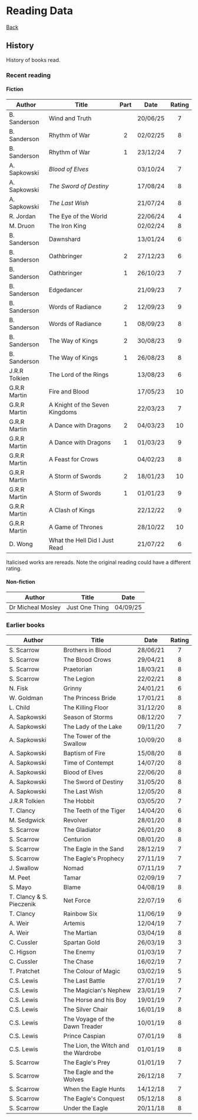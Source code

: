 # Reading Data

[Back](README.md)

## History

History of books read.

### Recent reading

#### Fiction

|    Author     |             Title              | Part  |   Date   | Rating |
| ------------- | ------------------------------ | :---: | :------: | :----: |
| B. Sanderson  | Wind and Truth                 |       | 20/06/25 |   7    |
| B. Sanderson  | Rhythm of War                  |   2   | 02/02/25 |   8    |
| B. Sanderson  | Rhythm of War                  |   1   | 23/12/24 |   7    |
| A. Sapkowski  | *Blood of Elves*               |       | 03/10/24 |   7    |
| A. Sapkowski  | *The Sword of Destiny*         |       | 17/08/24 |   8    |
| A. Sapkowski  | *The Last Wish*                |       | 21/07/24 |   8    |
| R. Jordan     | The Eye of the World           |       | 22/06/24 |   4    |
| M. Druon      | The Iron King                  |       | 02/02/24 |   8    |
| B. Sanderson  | Dawnshard                      |       | 13/01/24 |   6    |
| B. Sanderson  | Oathbringer                    |   2   | 27/12/23 |   6    |
| B. Sanderson  | Oathbringer                    |   1   | 26/10/23 |   7    |
| B. Sanderson  | Edgedancer                     |       | 21/09/23 |   7    |
| B. Sanderson  | Words of Radiance              |   2   | 12/09/23 |   9    |
| B. Sanderson  | Words of Radiance              |   1   | 08/09/23 |   8    |
| B. Sanderson  | The Way of Kings               |   2   | 30/08/23 |   9    |
| B. Sanderson  | The Way of Kings               |   1   | 26/08/23 |   8    |
| J.R.R Tolkien | The Lord of the Rings          |       | 13/08/23 |   6    |
| G.R.R Martin  | Fire and Blood                 |       | 17/05/23 |   10   |
| G.R.R Martin  | A Knight of the Seven Kingdoms |       | 22/03/23 |   7    |
| G.R.R Martin  | A Dance with Dragons           |   2   | 04/03/23 |   10   |
| G.R.R Martin  | A Dance with Dragons           |   1   | 01/03/23 |   9    |
| G.R.R Martin  | A Feast for Crows              |       | 04/02/23 |   8    |
| G.R.R Martin  | A Storm of Swords              |   2   | 18/01/23 |   10   |
| G.R.R Martin  | A Storm of Swords              |   1   | 01/01/23 |   9    |
| G.R.R Martin  | A Clash of Kings               |       | 22/12/22 |   9    |
| G.R.R Martin  | A Game of Thrones              |       | 28/10/22 |   10   |
| D. Wong       | What the Hell Did I Just Read  |       | 21/07/22 |   6    |

Italicised works are rereads. Note the original reading could have a different rating.

#### Non-fiction

|      Author       |     Title      |   Date   |
| ----------------- | -------------- | :------: |
| Dr Micheal Mosley | Just One Thing | 04/09/25 |

### Earlier books

|          Author          |                Title                 |   Date   | Rating |
| ------------------------ | ------------------------------------ | :------: | :----: |
| S. Scarrow               | Brothers in Blood                    | 28/06/21 |   7    |
| S. Scarrow               | The Blood Crows                      | 29/04/21 |   8    |
| S. Scarrow               | Praetorian                           | 18/03/21 |   8    |
| S. Scarrow               | The Legion                           | 22/02/21 |   8    |
| N. Fisk                  | Grinny                               | 24/01/21 |   6    |
| W. Goldman               | The Princess Bride                   | 17/01/21 |   8    |
| L. Child                 | The Killing Floor                    | 31/12/20 |   8    |
| A. Sapkowski             | Season of Storms                     | 08/12/20 |   7    |
| A. Sapkowski             | The Lady of the Lake                 | 09/11/20 |   7    |
| A. Sapkowski             | The Tower of the Swallow             | 10/09/20 |   8    |
| A. Sapkowski             | Baptism of Fire                      | 15/08/20 |   8    |
| A. Sapkowski             | Time of Contempt                     | 14/07/20 |   8    |
| A. Sapkowski             | Blood of Elves                       | 22/06/20 |   8    |
| A. Sapkowski             | The Sword of Destiny                 | 31/05/20 |   8    |
| A. Sapkowski             | The Last Wish                        | 12/05/20 |   8    |
| J.R.R Tolkien            | The Hobbit                           | 03/05/20 |   7    |
| T. Clancy                | The Teeth of the Tiger               | 14/04/20 |   6    |
| M. Sedgwick              | Revolver                             | 28/01/20 |   8    |
| S. Scarrow               | The Gladiator                        | 26/01/20 |   8    |
| S. Scarrow               | Centurion                            | 08/01/20 |   8    |
| S. Scarrow               | The Eagle in the Sand                | 28/12/19 |   7    |
| S. Scarrow               | The Eagle's Prophecy                 | 27/11/19 |   7    |
| J. Swallow               | Nomad                                | 07/11/19 |   7    |
| M. Peet                  | Tamar                                | 02/09/19 |   7    |
| S. Mayo                  | Blame                                | 04/08/19 |   8    |
| T. Clancy & S. Pieczenik | Net Force                            | 22/07/19 |   6    |
| T. Clancy                | Rainbow Six                          | 11/06/19 |   9    |
| A. Weir                  | Artemis                              | 12/04/19 |   7    |
| A. Weir                  | The Martian                          | 03/04/19 |   8    |
| C. Cussler               | Spartan Gold                         | 26/03/19 |   3    |
| C. Higson                | The Enemy                            | 01/03/19 |   7    |
| C. Cussler               | The Chase                            | 16/02/19 |   7    |
| T. Pratchet              | The Colour of Magic                  | 03/02/19 |   5    |
| C.S. Lewis               | The Last Battle                      | 27/01/19 |   7    |
| C.S. Lewis               | The Magician's Nephew                | 23/01/19 |   7    |
| C.S. Lewis               | The Horse and his Boy                | 19/01/19 |   7    |
| C.S. Lewis               | The Silver Chair                     | 16/01/19 |   8    |
| C.S. Lewis               | The Voyage of the Dawn Treader       | 10/01/19 |   8    |
| C.S. Lewis               | Prince Caspian                       | 07/01/19 |   8    |
| C.S. Lewis               | The Lion, the Witch and the Wardrobe | 01/01/19 |   8    |
| S. Scarrow               | The Eagle's Prey                     | 01/01/19 |   7    |
| S. Scarrow               | The Eagle and the Wolves             | 26/12/18 |   7    |
| S. Scarrow               | When the Eagle Hunts                 | 14/12/18 |   7    |
| S. Scarrow               | The Eagle's Conquest                 | 05/12/18 |   8    |
| S. Scarrow               | Under the Eagle                      | 20/11/18 |   8    |
